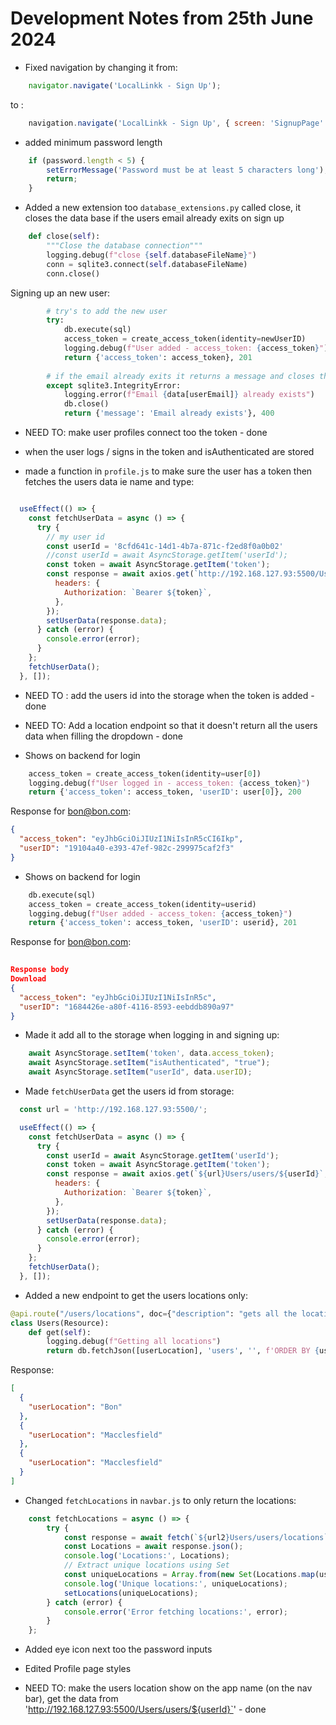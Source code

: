 # Development Notes from 25th June 2024

- Fixed navigation by changing it from:
```javascript
    navigator.navigate('LocalLinkk - Sign Up');
```
to :
```javascript
    navigation.navigate('LocalLinkk - Sign Up', { screen: 'SignupPage' });
```

- added minimum password length
```javascript
    if (password.length < 5) {
        setErrorMessage('Password must be at least 5 characters long');
        return;
    }
````

- Added a new extension too `database_extensions.py` called close, it closes the data base if the users email already exits on sign up 
```python  
    def close(self):
        """Close the database connection"""
        logging.debug(f"close {self.databaseFileName}")
        conn = sqlite3.connect(self.databaseFileName)
        conn.close()
```
Signing up an new user:
```python
        # try's to add the new user
        try:
            db.execute(sql)
            access_token = create_access_token(identity=newUserID)
            logging.debug(f"User added - access_token: {access_token}")
            return {'access_token': access_token}, 201
        
        # if the email already exits it returns a message and closes the database
        except sqlite3.IntegrityError:
            logging.error(f"Email {data[userEmail]} already exists")
            db.close()
            return {'message': 'Email already exists'}, 400
```

- NEED TO: make user profiles connect too the token - done 

- when the user logs / signs in the token and isAuthenticated are stored 
- made a function in `profile.js` to make sure the user has a token then fetches the users data ie name and type:
```javascript

  useEffect(() => {
    const fetchUserData = async () => {
      try {
        // my user id
        const userId = '8cfd641c-14d1-4b7a-871c-f2ed8f0a0b02'
        //const userId = await AsyncStorage.getItem('userId');
        const token = await AsyncStorage.getItem('token');
        const response = await axios.get(`http://192.168.127.93:5500/Users/users/${userId}`, {
          headers: {
            Authorization: `Bearer ${token}`,
          },
        });
        setUserData(response.data);
      } catch (error) {
        console.error(error);
      }
    };
    fetchUserData();
  }, []);
```

- NEED TO : add the users id into the storage when the token is added - done 
- NEED TO: Add a location endpoint so that it doesn't return all the users data when filling the dropdown - done

- Shows on backend for login 
```python
    access_token = create_access_token(identity=user[0])
    logging.debug(f"User logged in - access_token: {access_token}")
    return {'access_token': access_token, 'userID': user[0]}, 200
```
Response for bon@bon.com:
```json
{
  "access_token": "eyJhbGciOiJIUzI1NiIsInR5cCI6Ikp",
  "userID": "19104a40-e393-47ef-982c-299975caf2f3"
}
```

- Shows on backend for login 
```python
    db.execute(sql)
    access_token = create_access_token(identity=userid)
    logging.debug(f"User added - access_token: {access_token}")
    return {'access_token': access_token, 'userID': userid}, 201
```
Response for bon@bon.com:
```json
	
Response body
Download
{
  "access_token": "eyJhbGciOiJIUzI1NiIsInR5c",
  "userID": "1684426e-a80f-4116-8593-eebddb890a97"
}
```

- Made it add all to the storage when logging in and signing up:
```javascript
    await AsyncStorage.setItem('token', data.access_token);
    await AsyncStorage.setItem("isAuthenticated", "true");
    await AsyncStorage.setItem("userId", data.userID);
```

- Made `fetchUserData` get the users id from storage:
```javascript
  const url = 'http://192.168.127.93:5500/';

  useEffect(() => {
    const fetchUserData = async () => {
      try {
        const userId = await AsyncStorage.getItem('userId');
        const token = await AsyncStorage.getItem('token');
        const response = await axios.get(`${url}Users/users/${userId}`, {
          headers: {
            Authorization: `Bearer ${token}`,
          },
        });
        setUserData(response.data);
      } catch (error) {
        console.error(error);
      }
    };
    fetchUserData();
  }, []);
```

- Added a new endpoint to get the users locations only:
```python
@api.route("/users/locations", doc={"description": "gets all the locations of the users"})
class Users(Resource):
    def get(self):
        logging.debug(f"Getting all locations")
        return db.fetchJson([userLocation], 'users', '', f'ORDER BY {userLocation} ASC')
```
Response:   
```json
[
  {
    "userLocation": "Bon"
  },
  {
    "userLocation": "Macclesfield"
  },
  {
    "userLocation": "Macclesfield"
  }
]
```

- Changed `fetchLocations` in `navbar.js` to only return the locations:
```javascript
    const fetchLocations = async () => {
        try {
            const response = await fetch(`${url2}Users/users/locations`);
            const Locations = await response.json();
            console.log('Locations:', Locations);
            // Extract unique locations using Set
            const uniqueLocations = Array.from(new Set(Locations.map(user => user.userLocation)));
            console.log('Unique locations:', uniqueLocations);
            setLocations(uniqueLocations);
        } catch (error) {
            console.error('Error fetching locations:', error);
        }
    };
```

- Added eye icon next too the password inputs 

- Edited Profile page styles 

- NEED TO: make the users location show on the app name (on the nav bar), get the data from 'http://192.168.127.93:5500/Users/users/${userId}`' - done